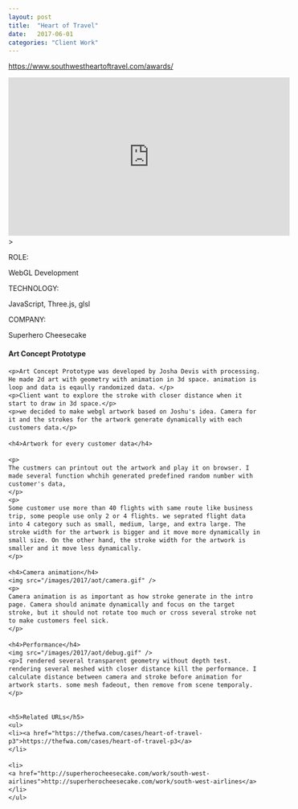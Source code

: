 ```yaml
---
layout: post
title:  "Heart of Travel"
date:   2017-06-01
categories: "Client Work"
---
```

<a href="https://www.southwestheartoftravel.com/awards/">https://www.southwestheartoftravel.com/awards/</a>

<iframe width="560" height="315" src="https://www.youtube.com/embed/2Dr_0dwNDEU" frameborder="0" allowfullscreen></iframe>>

<div class="post-category">
<p class="post-title">ROLE:</p> 
<p class="post-value">WebGL Development</p>
</div>


<div class="post-category">
<p class="post-title">TECHNOLOGY:</p> 
<p class="post-value">JavaScript, Three.js, glsl</p>
</div>


<div class="post-category">
<p class="post-title">COMPANY:</p> 
<p class="post-value">Superhero Cheesecake</p>
</div>

<div class="post-description">
    <h4>Art Concept Prototype</h4>

    <p>Art Concept Prototype was developed by Josha Devis with processing. He made 2d art with geometry with animation in 3d space. animation is loop and data is eqaully randomized data. </p>
    <p>Client want to explore the stroke with closer distance when it start to draw in 3d space.</p>
    <p>we decided to make webgl artwork based on Joshu's idea. Camera for it and the strokes for the artwork generate dynamically with each customers data.</p>

    <h4>Artwork for every customer data</h4>

    <p>
    The custmers can printout out the artwork and play it on browser. I made several function whchih generated predefined random number with customer's data, 
    </p>
    <p>
    Some customer use more than 40 flights with same route like business trip, some people use only 2 or 4 flights. we seprated flight data into 4 category such as small, medium, large, and extra large. The stroke width for the artwork is bigger and it move more dynamically in small size. On the other hand, the stroke width for the artwork is smaller and it move less dynamically.
    </p>

    <h4>Camera animation</h4>
    <img src="/images/2017/aot/camera.gif" />
    <p>
    Camera animation is as important as how stroke generate in the intro page. Camera should animate dynamically and focus on the target stroke, but it should not rotate too much or cross several stroke not to make customers feel sick.
    </p>

    <h4>Performance</h4>
    <img src="/images/2017/aot/debug.gif" />
    <p>I rendered several transparent geometry without depth test. rendering several meshed with closer distance kill the performance. I calculate distance between camera and stroke before animation for artwork starts. some mesh fadeout, then remove from scene temporaly.</p>


    <h5>Related URLs</h5>
    <ul>
    <li><a href="https://thefwa.com/cases/heart-of-travel-p3">https://thefwa.com/cases/heart-of-travel-p3</a>
    </li>

    <li>
    <a href="http://superherocheesecake.com/work/south-west-airlines">http://superherocheesecake.com/work/south-west-airlines</a>
    </li>
    </ul>
</div>